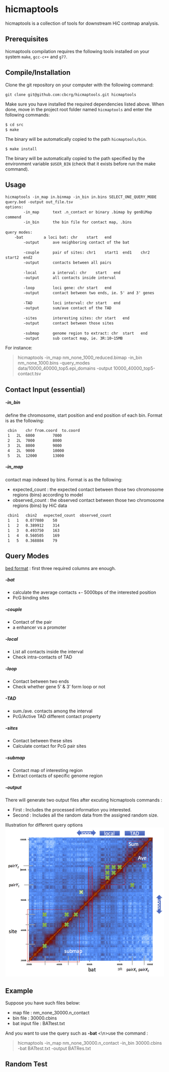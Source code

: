 hicmaptools
=================

hicmaptools is a collection of tools for downstream HiC contmap analysis.


Prerequisites
--------------
hicmaptools compilation requires the following tools installed on your system ``make``, ``gcc-c++`` and ``g77``. 


Compile/Installation 
--------------------

Clone the git repository on your computer with the following command: 

    git clone git@github.com:cbcrg/hicmaptools.git hicmaptools
    
    
Make sure you have installed the required dependencies listed above. 
When done, move in the project root folder named ``hicmaptools`` and enter the 
following commands:     
    
    $ cd src
    $ make
    

The binary will be automatically copied to the path ``hicmaptools/bin``.

    
    $ make install
    
 
The binary will be automatically copied to the path specified by the environment 
variable ``$USER_BIN`` (check that it exists before run the make command).

Usage 
--------------------

	hicmaptools -in_map in.binmap -in_bin in.bins SELECT_ONE_QUERY_MODE query.bed -output out_file.tsv  
	options:  
        	-in_map 	 text .n_contact or binary .bimap by genBiMap commend 
        	-in_bin 	 the bin file for contact map, .bins
		
	query modes: 
		-bat 	 	 a loci bat: chr	start	end
        	-output 	 ave neighboring contact of the bat
		
        	-couple 	 pair of sites: chr1	start1	end1	chr2	start2	end2
        	-output 	 contacts between all pairs

        	-local 	 	 a interval: chr	start	end
        	-output 	 all contacts inside interval

        	-loop 	 	 loci gene: chr	start	end
        	-output 	 contact between two ends, ie. 5' and 3' genes
        	
        	-TAD 	 	 loci interval: chr	start	end
        	-output 	 sum/ave contact of the TAD

        	-sites 	 	 interesting sites: chr	start	end
        	-output 	 contact between those sites        	        	

        	-submap 	 genome region to extract: chr	start	end
        	-output 	 sub contact map, ie. 3R:10~15MB
		
For instance:
>hicmaptools -in_map nm_none_1000_reduced.bimap -in_bin nm_none_1000.bins -query_modes data/10000_40000_top5.epi_domains -output 10000_40000_top5-contact.tsv
		
Contact Input (essential)
-------------------------

##### -in_bin
   define the chromosome, start position and end position of each bin. Format is as the following:
   ```
	cbin	chr	from.coord	to.coord
	1	2L	6000		7000
	2	2L	7000		8000
	3	2L	8000		9000
	4	2L	9000		10000
	5	2L	12000		13000
   ```
##### -in_map
   contact map indexed by bins. Format is as the following: 
   * expected_count : the expected contact between those two chromosome regions (bins) according to model
   * observed_count : the observed contact between those two chromosome regions (bins) by HiC data

   ```
	cbin1	cbin2	expected_count	observed_count
	1	1	0.077080	50
	1	2	0.389912	314
	1	3	0.493750	163
	1	4	0.560505	169
	1	5	0.368884	79
  ```
  
Query Modes  
--------------------------
[bed format](https://genome.ucsc.edu/FAQ/FAQformat.html#format1) : first three required columns are enough.

##### -bat

  * calculate the average contacts +- 5000bps of the interested position
  * PcG binding sites

##### -couple

  * Contact of the pair
  * a enhancer vs a promoter

##### -local

  * List all contacts inside the interval
  * Check intra-contacts of TAD

##### -loop

  * Contact between two ends
  * Check whether gene 5’ & 3’ form loop or not

##### -TAD

  * sum./ave. contacts among the interval
  * PcG/Active TAD different contact property

##### -sites

  * Contact between these sites
  * Calculate contact for PcG pair sites

##### -submap

  * Contact map of interesting region
  * Extract contacts of specific genome region
  
##### -output  

There will generate two output files after excuting hicmaptools commands :
  * First : Includes the processed information you interested.
  * Second : Includes all the random data from the assigned random size.

Illustration for different query options 
![](https://github.com/cbcrg/hicmaptools/blob/master/doc/queryExample.png)

Example  
--------------------------
Suppose you have such files below:
  * map file : nm_none_30000.n_contact
  * bin file : 30000.cbins
  * bat input file : BATtest.txt
  
And you want to use the query such as **-bat**
<\n>use the command :
>hicmaptools -in_map nm_none_30000.n_contact -in_bin 30000.cbins -bat BATtest.txt -output BATRes.txt


Random Test
--------------------

